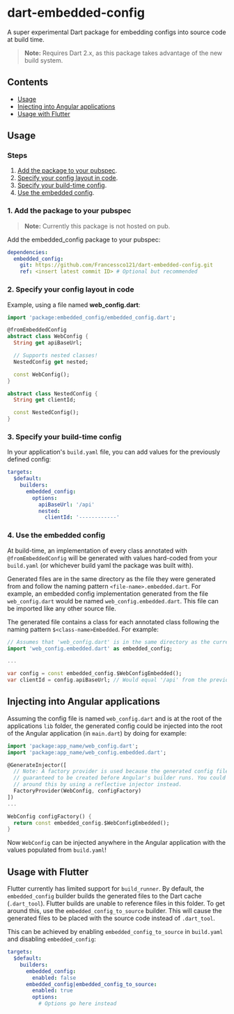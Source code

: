# dart-embedded-config

A super experimental Dart package for embedding configs into source code at build time.

> **Note:** Requires Dart 2.x, as this package takes advantage of the new build system.

## Contents
- [Usage](#usage)
- [Injecting into Angular applications](#injecting-into-angular-applications)
- [Usage with Flutter](#usage-with-flutter)

## Usage

### Steps
1. [Add the package to your pubspec](#1-add-the-package-to-your-pubspec).
2. [Specify your config layout in code](#2-specify-your-config-layout-in-code).
3. [Specify your build-time config](#3-specify-your-build-time-config).
4. [Use the embedded config](#4-use-the-embedded-config).

### 1. Add the package to your pubspec

> **Note:** Currently this package is not hosted on pub.

Add the embedded_config package to your pubspec:
```yaml
dependencies:
  embedded_config:
    git: https://github.com/Francessco121/dart-embedded-config.git
    ref: <insert latest commit ID> # Optional but recommended
```

### 2. Specify your config layout in code

Example, using a file named **web_config.dart**:
```dart
import 'package:embedded_config/embedded_config.dart';

@fromEmbeddedConfig
abstract class WebConfig {
  String get apiBaseUrl;

  // Supports nested classes!
  NestedConfig get nested;

  const WebConfig();
}

abstract class NestedConfig {
  String get clientId;

  const NestedConfig();
}
```

### 3. Specify your build-time config
In your application's `build.yaml` file, you can add values for the previously defined config:
```yaml
targets:
  $default:
    builders:
      embedded_config:
        options:
          apiBaseUrl: '/api'
          nested:
            clientId: '------------'
```

### 4. Use the embedded config

At build-time, an implementation of every class annotated with `@fromEmbeddedConfig` will be generated with values hard-coded from your `build.yaml` (or whichever build yaml the package was built with).

Generated files are in the same directory as the file they were generated from and follow the naming pattern `<file-name>.embedded.dart`. For example, an embedded config implementation generated from the file `web_config.dart` would be named `web_config.embedded.dart`. This file can be imported like any other source file.

The generated file contains a class for each annotated class following the naming pattern `$<class-name>Embedded`. For example:
```dart
// Assumes that 'web_config.dart' is in the same directory as the current file.
import 'web_config.embedded.dart' as embedded_config;

...

var config = const embedded_config.$WebConfigEmbedded();
var clientId = config.apiBaseUrl; // Would equal '/api' from the previous example
```

## Injecting into Angular applications

Assuming the config file is named `web_config.dart` and is at the root of the applications `lib` folder, the generated config could be injected into the root of the Angular application (in `main.dart`) by doing for example:
```dart
import 'package:app_name/web_config.dart';
import 'package:app_name/web_config.embedded.dart';

@GenerateInjector([
  // Note: A factory provider is used because the generated config file is not
  // guaranteed to be created before Angular's builder runs. You could get
  // around this by using a reflective injector instead.
  FactoryProvider(WebConfig, configFactory)
])
...

WebConfig configFactory() {
  return const embedded_config.$WebConfigEmbedded();
}
```

Now `WebConfig` can be injected anywhere in the Angular application with the values populated from `build.yaml`!

## Usage with Flutter

Flutter currently has limited support for `build_runner`. By default, the `embedded_config` builder builds the generated files to the Dart cache (`.dart_tool`). Flutter builds are unable to reference files in this folder. To get around this, use the `embedded_config_to_source` builder. This will cause the generated files to be placed with the source code instead of `.dart_tool`.

This can be achieved by enabling `embedded_config_to_source` in `build.yaml` and disabling `embedded_config`:

```yaml
targets:
  $default:
    builders:
      embedded_config:
        enabled: false
      embedded_config|embedded_config_to_source:
        enabled: true
        options:
          # Options go here instead
```
